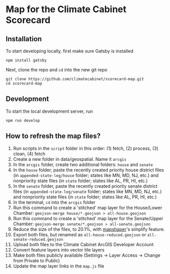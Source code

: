 # Map for the Climate Cabinet Scorecard

## Installation
To start developing locally, first make sure Gatsby is installed
```
npm install gatsby
```
Next, clone the repo and `cd` into the new git repo
```
git clone https://github.com/climatecabinet/scorecard-map.git
cd scorecard-map
```

## Development
To start the local development server, run
```
npm run develop
```

## How to refresh the map files?
1. Run scripts in the `script` folder in this order: (1) fetch, (2) process, (3) clean, (4) fetch
2. Create a new folder in data/geospatial. Name it `arcgis`
3. In the `arcgis` folder, create two additional folders: `house` and `senate`
4. In the `house` folder, paste the recently created priority house district files (in `appended-state-leg/house` folder; states like MN, MD, NJ, etc.) and nonpriority state files (in `state` folder; states like AL, PR, HI, etc.)
5. In the `senate` folder, paste the recently created priority senate district files (in `appended-state-leg/senate` folder; states like MN, MD, NJ, etc.) and nonpriority state files (in `state` folder; states like AL, PR, HI, etc.)
6. In the terminal, `cd` into the `arcgis` folder
7. Run this command to create a 'stitched' map layer for the House/Lower Chamber: `geojson-merge house/*.geojson > all-house.geojson`
8. Run this command to create a 'stitched' map layer for the Senate/Upper Chamber: `geojson-merge senate/*.geojson > all-senate.geojson`
9. Reduce the size of the files, to 20.1%, with [mapshaper](mapshaper.org)'s simplify feature.
10. Export both files, but renamed as `all-house-reduced.geojson` or `all-senate-reduced.geojson`
11. Upload both files to the Climate Cabinet ArcGIS Developer Account
12. Convert feature layers into vector tile layers
13. Make both files publicly available (Settings -> Layer Access -> Change from Private to Public)
14. Update the map layer links in the `map.js` file
